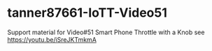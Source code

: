 # tanner87661-IoTT-Video51
Support material for Video#51 Smart Phone Throttle with a Knob 
see https://youtu.be/iSreJKTmkmA

